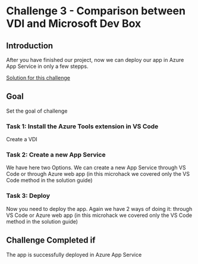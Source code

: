 # Challenge 3 - Comparison between VDI and Microsoft Dev Box

## Introduction

After you have finished our project, now we can deploy our app in Azure App Service in only a few stepps. 

[Solution for this challenge](../solutionguide/03-Deploy-on-Azure-App-Service-Solution.md)

## Goal 

Set the goal of challenge


### Task 1: Install the Azure Tools extension in VS Code

Create a VDI 

### Task 2: Create a new App Service

We have here two Options. We can create a new App Service through VS Code or through Azure web app (in this microhack we covered only the VS Code method in the solution guide)

### Task 3: Deploy

Now you need to deploy the app. Again we have 2 ways of doing it: through VS Code or Azure web app (in this microhack we covered only the VS Code method in the solution guide)

## Challenge Completed if

The app is successfully deployed in Azure App Service
